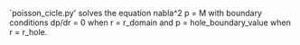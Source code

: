 `poisson_cicle.py' solves the equation 
nabla^2 p = M with boundary conditions dp/dr = 0 when r = r_domain and p = hole_boundary_value when r = r_hole.


